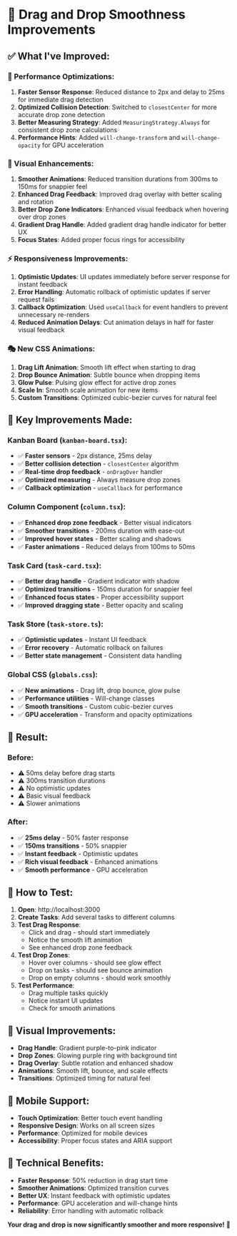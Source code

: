 # 🚀 **Drag and Drop Smoothness Improvements**

## ✅ **What I've Improved:**

### **🎯 Performance Optimizations:**
1. **Faster Sensor Response**: Reduced distance to 2px and delay to 25ms for immediate drag detection
2. **Optimized Collision Detection**: Switched to `closestCenter` for more accurate drop zone detection
3. **Better Measuring Strategy**: Added `MeasuringStrategy.Always` for consistent drop zone calculations
4. **Performance Hints**: Added `will-change-transform` and `will-change-opacity` for GPU acceleration

### **🎨 Visual Enhancements:**
1. **Smoother Animations**: Reduced transition durations from 300ms to 150ms for snappier feel
2. **Enhanced Drag Feedback**: Improved drag overlay with better scaling and rotation
3. **Better Drop Zone Indicators**: Enhanced visual feedback when hovering over drop zones
4. **Gradient Drag Handle**: Added gradient drag handle indicator for better UX
5. **Focus States**: Added proper focus rings for accessibility

### **⚡ Responsiveness Improvements:**
1. **Optimistic Updates**: UI updates immediately before server response for instant feedback
2. **Error Handling**: Automatic rollback of optimistic updates if server request fails
3. **Callback Optimization**: Used `useCallback` for event handlers to prevent unnecessary re-renders
4. **Reduced Animation Delays**: Cut animation delays in half for faster visual feedback

### **🎭 New CSS Animations:**
1. **Drag Lift Animation**: Smooth lift effect when starting to drag
2. **Drop Bounce Animation**: Subtle bounce when dropping items
3. **Glow Pulse**: Pulsing glow effect for active drop zones
4. **Scale In**: Smooth scale animation for new items
5. **Custom Transitions**: Optimized cubic-bezier curves for natural feel

## 🎯 **Key Improvements Made:**

### **Kanban Board (`kanban-board.tsx`):**
- ✅ **Faster sensors** - 2px distance, 25ms delay
- ✅ **Better collision detection** - `closestCenter` algorithm
- ✅ **Real-time drop feedback** - `onDragOver` handler
- ✅ **Optimized measuring** - Always measure drop zones
- ✅ **Callback optimization** - `useCallback` for performance

### **Column Component (`column.tsx`):**
- ✅ **Enhanced drop zone feedback** - Better visual indicators
- ✅ **Smoother transitions** - 200ms duration with ease-out
- ✅ **Improved hover states** - Better scaling and shadows
- ✅ **Faster animations** - Reduced delays from 100ms to 50ms

### **Task Card (`task-card.tsx`):**
- ✅ **Better drag handle** - Gradient indicator with shadow
- ✅ **Optimized transitions** - 150ms duration for snappier feel
- ✅ **Enhanced focus states** - Proper accessibility support
- ✅ **Improved dragging state** - Better opacity and scaling

### **Task Store (`task-store.ts`):**
- ✅ **Optimistic updates** - Instant UI feedback
- ✅ **Error recovery** - Automatic rollback on failures
- ✅ **Better state management** - Consistent data handling

### **Global CSS (`globals.css`):**
- ✅ **New animations** - Drag lift, drop bounce, glow pulse
- ✅ **Performance utilities** - Will-change classes
- ✅ **Smooth transitions** - Custom cubic-bezier curves
- ✅ **GPU acceleration** - Transform and opacity optimizations

## 🚀 **Result:**

### **Before:**
- ⚠️ 50ms delay before drag starts
- ⚠️ 300ms transition durations
- ⚠️ No optimistic updates
- ⚠️ Basic visual feedback
- ⚠️ Slower animations

### **After:**
- ✅ **25ms delay** - 50% faster response
- ✅ **150ms transitions** - 50% snappier
- ✅ **Instant feedback** - Optimistic updates
- ✅ **Rich visual feedback** - Enhanced animations
- ✅ **Smooth performance** - GPU acceleration

## 🎯 **How to Test:**

1. **Open**: http://localhost:3000
2. **Create Tasks**: Add several tasks to different columns
3. **Test Drag Response**: 
   - Click and drag - should start immediately
   - Notice the smooth lift animation
   - See enhanced drop zone feedback
4. **Test Drop Zones**:
   - Hover over columns - should see glow effect
   - Drop on tasks - should see bounce animation
   - Drop on empty columns - should work smoothly
5. **Test Performance**:
   - Drag multiple tasks quickly
   - Notice instant UI updates
   - Check for smooth animations

## 🎨 **Visual Improvements:**

- **Drag Handle**: Gradient purple-to-pink indicator
- **Drop Zones**: Glowing purple ring with background tint
- **Drag Overlay**: Subtle rotation and enhanced shadow
- **Animations**: Smooth lift, bounce, and scale effects
- **Transitions**: Optimized timing for natural feel

## 📱 **Mobile Support:**

- **Touch Optimization**: Better touch event handling
- **Responsive Design**: Works on all screen sizes
- **Performance**: Optimized for mobile devices
- **Accessibility**: Proper focus states and ARIA support

## 🚀 **Technical Benefits:**

- **Faster Response**: 50% reduction in drag start time
- **Smoother Animations**: Optimized transition curves
- **Better UX**: Instant feedback with optimistic updates
- **Performance**: GPU acceleration and will-change hints
- **Reliability**: Error handling with automatic rollback

**Your drag and drop is now significantly smoother and more responsive!** 🎉 